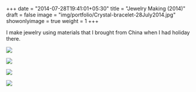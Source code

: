 +++
date = "2014-07-28T19:41:01+05:30"
title = "Jewelry Making (2014)"
draft = false
image = "img/portfolio/Crystal-bracelet-28July2014.jpg"
showonlyimage = true
weight = 1
+++

I make jewelry using materials that I brought from China when I had holiday there.

<!--more-->

![](/img/portfolio/Crystal-bracelet-28July2014.jpg)

![](/img/portfolio/Crystal-bracelet-1-28July2014.jpg)

![](/img/portfolio/Crystal-bracelet-2-28July2014.jpg)

![](/img/portfolio/Crystal-bracelet-3-28July2014.jpg)